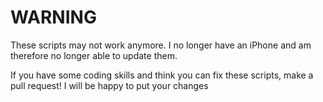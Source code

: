 # WARNING 

These scripts may not work anymore. I no longer have an iPhone and am therefore no longer able to update them.

If you have some coding skills and think you can fix these scripts, make a pull request! I will be happy to put your changes
